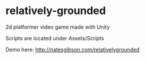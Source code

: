 # relatively-grounded
2d platformer video game made with Unity

Scripts are located under Assets/Scripts

Demo here: http://natesgibson.com/relativelygrounded
